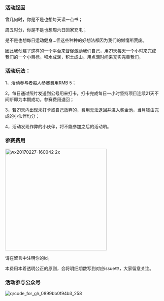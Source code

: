 ### 活动起因

曾几何时，你是不是也想每天读一点书；

周五时分，你是不是也想周六日回家充电；

是不是也想每日运动健身…但这些种种的好想法都因为我们的懒惰所荒废。

因此我创建了这样的一个平台来督促激励我们自己，用21天每天一个小时来完成我们的一个小目标。积水成渊，积土成山。用点滴时间来充实完善我们。

### 活动玩法：

 1，活动参与者每人参赛费用RMB 5；

 2，每日通过照片发送到公号用来打卡，打卡完成每日一小时坚持项目连续21天不间断即为本期成功。参赛费用退回；

 3，若21天内出现未打卡或自己放弃的，费用无法退回并进入奖金池，当月钱由完成的小伙伴均分；

 4，活动发现作弊的小伙伴，将不能参加之后的活动哟。

### 参赛费用

<img width="330" alt="wx20170227-160042 2x" src="https://cloud.githubusercontent.com/assets/6932025/23353133/e37c585c-fd05-11e6-9885-6c9adf98b797.png">

请在留言中注明你的id。

本费用本着透明公正的原则，会将明细期数写到对应issue中，大家留意关注。


### 活动参与公众号

![qrcode_for_gh_0899bb0f94b3_258](https://cloud.githubusercontent.com/assets/6932025/23351444/25c7748a-fcfc-11e6-8f78-0ff6238b8fda.jpg)
